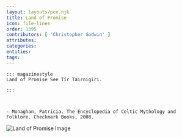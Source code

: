 ```yaml
---
layout: layouts/pce.njk
title: Land of Promise
icon: file-lines
order: 1395
contributors: [ 'Christopher Godwin' ]
attributes:
categories:
entities:
tags:
---
```

``` tab [group1:Info]
::: magazinestyle
Land of Promise See Tír Tairnigiri.

:::
```
``` tab [group1:Attributes]
```
``` tab [group1:Entities]
```
``` tab [group1:Sources]
- Monaghan, Patricia. The Encyclopedia of Celtic Mythology and Folklore. Checkmark Books, 2008.
```
![Land of Promise Image]([None])
